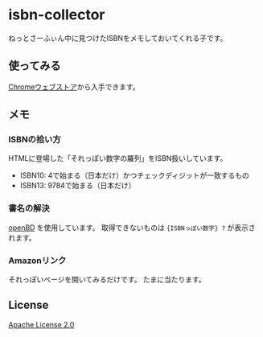 isbn-collector
========================================

ねっとさーふぃん中に見つけたISBNをメモしておいてくれる子です。

## 使ってみる

[Chromeウェブストア](https://chrome.google.com/webstore/detail/isbn-collector/jjjkfbknnpdhaimekmmnendlbeimgiol?hl=ja)から入手できます。

## メモ

### ISBNの拾い方

HTMLに登場した「それっぽい数字の羅列」をISBN扱いしています。

- ISBN10: 4で始まる（日本だけ）かつチェックディジットが一致するもの
- ISBN13: 9784で始まる（日本だけ）

### 書名の解決

[openBD](https://openbd.jp/) を使用しています。
取得できないものは `{ISBNっぽい数字} ?` が表示されます。

### Amazonリンク

それっぽいページを開いてみるだけです。
たまに当たります。

## License

[Apache License 2.0](LICENSE)

